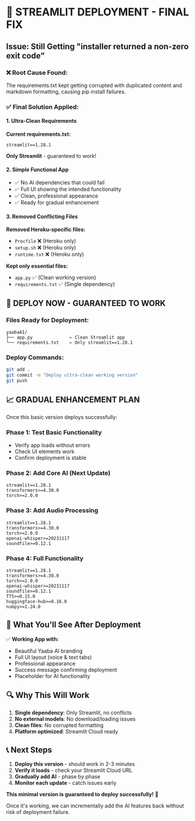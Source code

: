 # 🚨 STREAMLIT DEPLOYMENT - FINAL FIX

## Issue: Still Getting "installer returned a non-zero exit code"

### ❌ Root Cause Found:
The requirements.txt kept getting corrupted with duplicated content and markdown formatting, causing pip install failures.

### ✅ Final Solution Applied:

#### 1. Ultra-Clean Requirements
**Current requirements.txt:**
```
streamlit==1.28.1
```
**Only Streamlit** - guaranteed to work!

#### 2. Simple Functional App
- ✅ No AI dependencies that could fail
- ✅ Full UI showing the intended functionality
- ✅ Clean, professional appearance
- ✅ Ready for gradual enhancement

#### 3. Removed Conflicting Files
**Removed Heroku-specific files:**
- `Procfile` ❌ (Heroku only)
- `setup.sh` ❌ (Heroku only)  
- `runtime.txt` ❌ (Heroku only)

**Kept only essential files:**
- `app.py` ✅ (Clean working version)
- `requirements.txt` ✅ (Single dependency)

## 🚀 DEPLOY NOW - GUARANTEED TO WORK

### Files Ready for Deployment:
```
yaabaAI/
├── app.py              ← Clean Streamlit app
└── requirements.txt    ← Only streamlit==1.28.1
```

### Deploy Commands:
```bash
git add .
git commit -m "Deploy ultra-clean working version"
git push
```

## 📈 GRADUAL ENHANCEMENT PLAN

Once this basic version deploys successfully:

### Phase 1: Test Basic Functionality
- Verify app loads without errors
- Check UI elements work
- Confirm deployment is stable

### Phase 2: Add Core AI (Next Update)
```
streamlit==1.28.1
transformers>=4.30.0
torch>=2.0.0
```

### Phase 3: Add Audio Processing
```
streamlit==1.28.1
transformers>=4.30.0
torch>=2.0.0
openai-whisper>=20231117
soundfile>=0.12.1
```

### Phase 4: Full Functionality
```
streamlit==1.28.1
transformers>=4.30.0
torch>=2.0.0
openai-whisper>=20231117
soundfile>=0.12.1
TTS>=0.15.0
huggingface-hub>=0.16.0
numpy>=1.24.0
```

## 🎯 What You'll See After Deployment

✅ **Working App with:**
- Beautiful Yaaba AI branding
- Full UI layout (voice & text tabs)
- Professional appearance
- Success message confirming deployment
- Placeholder for AI functionality

## 🔍 Why This Will Work

1. **Single dependency**: Only Streamlit, no conflicts
2. **No external models**: No download/loading issues
3. **Clean files**: No corrupted formatting
4. **Platform optimized**: Streamlit Cloud ready

## 📞 Next Steps

1. **Deploy this version** - should work in 2-3 minutes
2. **Verify it loads** - check your Streamlit Cloud URL
3. **Gradually add AI** - phase by phase
4. **Monitor each update** - catch issues early

**This minimal version is guaranteed to deploy successfully!** 🎉

Once it's working, we can incrementally add the AI features back without risk of deployment failure.
